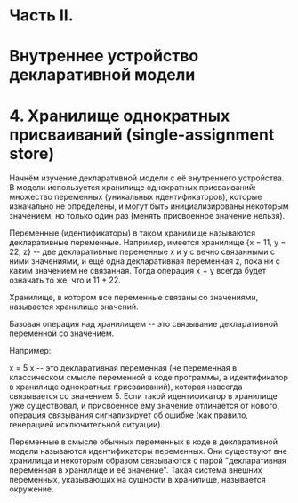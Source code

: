 # Часть II.
# Внутреннее устройство декларативной модели
# 4. Хранилище однократных присваиваний (single-assignment store)

Начнём изучение декларативной модели с её внутреннего устройства. В модели используется хранилище однократных присваиваний: множество переменных (уникальных идентификаторов), которые изначально не определены, и могут быть инициализированы некоторым значением, но только один раз (менять присвоенное значение нельзя).

Переменные (идентификаторы) в таком хранилище называются декларативные переменные. Например, имеется хранилище {x = 11, y = 22, z} -- две декларативные переменные x и y с вечно связанными с ними значениями, и ещё одна декларативная переменная z, пока ни с каким значением не связанная. Тогда операция x + y всегда будет означать то же, что и 11 + 22.

Хранилище, в котором все переменные связаны со значениями, называется хранилище значений.

Базовая операция над хранилищем -- это связывание декларативной переменной со значением.

Например:

x = 5
x -- это декларативная переменная (не переменная в классическом смысле переменной в коде программы, а идентификатор в хранилище однократных присваиваний), которая навсегда связывается со значением 5. Если такой идентификатор в хранилище уже существовал, и присвоенное ему значение отличается от нового, операция связывания сигнализирует об ошибке (как правило, генерацией исключительной ситуации).

Переменные в смысле обычных переменных в коде в декларативной модели называются идентификаторы переменных. Они существуют вне хранилища и некоторым образом связываются с парой "декларативная переменная в хранилище и её значение". Такая система внешних переменных, указывающих на сущности в хранилище, называется окружение.